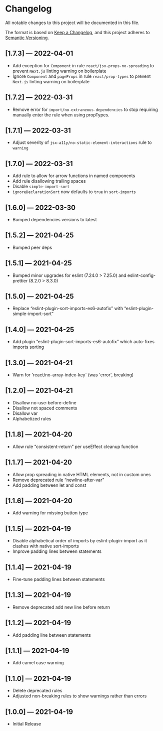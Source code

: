 # Changelog

All notable changes to this project will be documented in this file.

The format is based on [Keep a Changelog](https://keepachangelog.com/en/1.0.0/),
and this project adheres to [Semantic Versioning](https://semver.org/spec/v2.0.0.html).

## [1.7.3] — 2022-04-01

- Add exception for `Component` in rule `react/jsx-props-no-spreading` to prevent `Next.js` linting warning on boilerplate
- Ignore `Component` and `pageProps` in rule `react/prop-types` to prevent `Next.js` linting warning on boilerplate

## [1.7.2] — 2022-03-31

- Remove error for `import/no-extraneous-dependencies` to stop requiring manually enter the rule when using propTypes.

## [1.7.1] — 2022-03-31

- Adjust severity of `jsx-a11y/no-static-element-interactions` rule to `warning`

## [1.7.0] — 2022-03-31

- Add rule to allow for arrow functions in named components
- Add rule disallowing trailing spaces
- Disable `simple-import-sort`
- `ignoreDeclarationSort` now defaults to `true` in `sort-imports`

## [1.6.0] — 2022-03-30

- Bumped dependencies versions to latest

## [1.5.2] — 2021-04-25

- Bumped peer deps

## [1.5.1] — 2021-04-25

- Bumped minor upgrades for eslint (7.24.0 > 7.25.0) and eslint-config-prettier (8.2.0 > 8.3.0)

## [1.5.0] — 2021-04-25

- Replace “eslint-plugin-sort-imports-es6-autofix” with “eslint-plugin-simple-import-sort”

## [1.4.0] — 2021-04-25

- Add plugin “eslint-plugin-sort-imports-es6-autofix” which auto-fixes imports sorting

## [1.3.0] — 2021-04-21

- Warn for 'react/no-array-index-key` (was 'error', breaking)

## [1.2.0] — 2021-04-21

- Disallow no-use-before-define
- Disallow not spaced comments
- Disallow var
- Alphabetized rules

## [1.1.8] — 2021-04-20

- Allow rule “consistent-return” per useEffect cleanup function

## [1.1.7] — 2021-04-20

- Allow prop spreading in native HTML elements, not in custom ones
- Remove deprecated rule “newline-after-var”
- Add padding between let and const

## [1.1.6] — 2021-04-20

- Add warning for missing button type

## [1.1.5] — 2021-04-19

- Disable alphabetical order of imports by eslint-plugin-import as it clashes with native sort-imports
- Improve padding lines between statements

## [1.1.4] — 2021-04-19

- Fine-tune padding lines between statements

## [1.1.3] — 2021-04-19

- Remove deprecated add new line before return

## [1.1.2] — 2021-04-19

- Add padding line between statements

## [1.1.1] — 2021-04-19

- Add camel case warning

## [1.1.0] — 2021-04-19

- Delete deprecated rules
- Adjusted non-breaking rules to show warnings rather than errors

## [1.0.0] — 2021-04-19

- Initial Release
